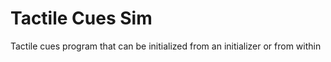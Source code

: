 # Tactile Cues Sim
 Tactile cues program that can be initialized from an initializer or from within
